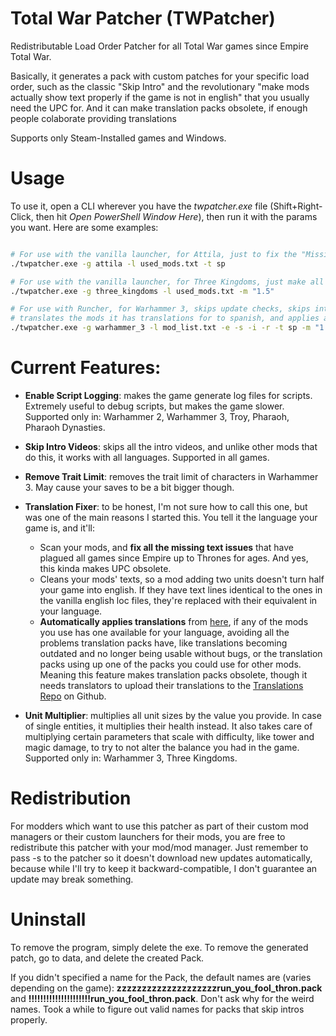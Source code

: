# Total War Patcher (TWPatcher)

Redistributable Load Order Patcher for all Total War games since Empire Total War. 

Basically, it generates a pack with custom patches for your specific load order, such as the classic "Skip Intro" and the revolutionary "make mods actually show text properly if the game is not in english" that you usually need the UPC for. And it can make translation packs obsolete, if enough people colaborate providing translations

Supports only Steam-Installed games and Windows.

# Usage

To use it, open a CLI wherever you have the *twpatcher.exe* file (Shift+Right-Click, then hit *Open PowerShell Window Here*), then run it with the params you want. Here are some examples:
```bash

# For use with the vanilla launcher, for Attila, just to fix the "Missing text when the game is not in english" bug for the spanish language. 
./twpatcher.exe -g attila -l used_mods.txt -t sp

# For use with the vanilla launcher, for Three Kingdoms, just make all units bigger without altering their balance (like a 1.5X mod from the workshop). 
./twpatcher.exe -g three_kingdoms -l used_mods.txt -m "1.5"

# For use with Runcher, for Warhammer 3, skips update checks, skips intros, removes the trait limit,
# translates the mods it has translations for to spanish, and applies an unit multiplier of 1.5X. 
./twpatcher.exe -g warhammer_3 -l mod_list.txt -e -s -i -r -t sp -m "1.5"

```

# Current Features:

- **Enable Script Logging**: makes the game generate log files for scripts. Extremely useful to debug scripts, but makes the game slower. Supported only in: Warhammer 2, Warhammer 3, Troy, Pharaoh, Pharaoh Dynasties.

- **Skip Intro Videos**: skips all the intro videos, and unlike other mods that do this, it works with all languages. Supported in all games.

- **Remove Trait Limit**: removes the trait limit of characters in Warhammer 3. May cause your saves to be a bit bigger though.

- **Translation Fixer**: to be honest, I'm not sure how to call this one, but was one of the main reasons I started this. You tell it the language your game is, and it'll:
    - Scan your mods, and **fix all the missing text issues** that have plagued all games since Empire up to Thrones for ages. And yes, this kinda makes UPC obsolete.
    - Cleans your mods' texts, so a mod adding two units doesn't turn half your game into english. If they have text lines identical to the ones in the vanilla english loc files, they're replaced with their equivalent in your language.
    - **Automatically applies translations** from [here](https://github.com/Frodo45127/total_war_translation_hub), if any of the mods you use has one available for your language, avoiding all the problems translation packs have, like translations becoming outdated and no longer being usable without bugs, or the translation packs using up one of the packs you could use for other mods. Meaning this feature makes translation packs obsolete, though it needs translators to upload their translations to the [Translations Repo](https://github.com/Frodo45127/total_war_translation_hub) on Github.

- **Unit Multiplier**: multiplies all unit sizes by the value you provide. In case of single entities, it multiplies their health instead. It also takes care of multiplying certain parameters that scale with difficulty, like tower and magic damage, to try to not alter the balance you had in the game. Supported only in: Warhammer 3, Three Kingdoms.

# Redistribution

For modders which want to use this patcher as part of their custom mod managers or their custom launchers for their mods, you are free to redistribute this patcher with your mod/mod manager. Just remember to pass -s to the patcher so it doesn't download new updates automatically, because while I'll try to keep it backward-compatible, I don't guarantee an update may break something.

# Uninstall

To remove the program, simply delete the exe. To remove the generated patch, go to data, and delete the created Pack.

If you didn't specified a name for the Pack, the default names are (varies depending on the game): **zzzzzzzzzzzzzzzzzzzzrun_you_fool_thron.pack** and **!!!!!!!!!!!!!!!!!!!!!run_you_fool_thron.pack**. Don't ask why for the weird names. Took a while to figure out valid names for packs that skip intros properly.
